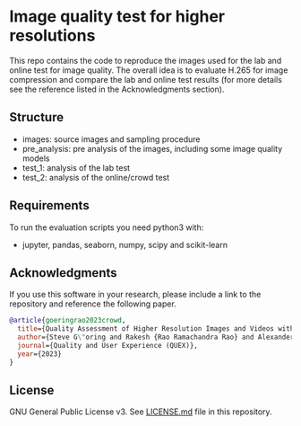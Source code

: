 # Image quality test for higher resolutions

This repo contains the code to reproduce the images used for the lab and online test for image quality.
The overall idea is to evaluate H.265 for image compression and compare the lab and online test results (for more details see the reference listed in the Acknowledgments section).

## Structure

* images: source images and sampling procedure
* pre_analysis: pre analysis of the images, including some image quality models
* test_1: analysis of the lab test
* test_2: analysis of the online/crowd test

## Requirements
To run the evaluation scripts you need python3 with:
  * jupyter, pandas, seaborn, numpy, scipy and scikit-learn


## Acknowledgments
If you use this software in your research, please include a link to the repository and reference the following paper.

```bibtex
@article{goeringrao2023crowd,
  title={Quality Assessment of Higher Resolution Images and Videos with Remote Testing},
  author={Steve G\"oring and Rakesh {Rao Ramachandra Rao} and Alexander Raake},
  journal={Quality and User Experience (QUEX)},
  year={2023}
}
```

## License
GNU General Public License v3. See [LICENSE.md](LICENSE.md) file in this repository.

